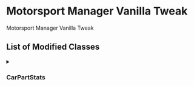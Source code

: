 # Motorsport Manager Vanilla Tweak
Motorsport Manager Vanilla Tweak
## List of Modified Classes
<details>
  <summary><h3>CarPartStats</h3></summary>
  <p>
    #### weightStrippedReliabilityMin
    ##### BEFORE
    ```c#
    public const float weightStrippedReliabilityMin = 0.5f;
    ```
    ##### AFTER
    ```c#
    public const float weightStrippedReliabilityMin = 0.7f;
    ```
  </p>
</details>
